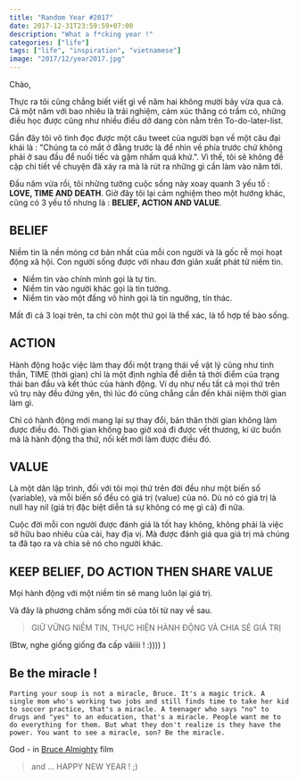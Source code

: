 ```yaml
---
title: "Random Year #2017"
date: 2017-12-31T23:59:59+07:00
description: "What a f*cking year !"
categories: ["life"]
tags: ["life", "inspiration", "vietnamese"]
image: "2017/12/year2017.jpg"
---
```


Chào,

Thực ra tôi cũng chẳng biết viết gì về năm hai không mười bảy vừa qua cả. Cả một năm với bao nhiêu là trải nghiệm, cảm xúc thăng có trầm có, những điều học được cũng như nhiều điều dở dang còn nằm trên To-do-later-list.

Gần đây tôi vô tình đọc được một câu tweet của người bạn về một câu đại khái là : "Chúng ta có mắt ở đằng trước là để nhìn về phía trước chứ không phải ở sau đầu để nuối tiếc và gặm nhấm quá khứ.". Vì thế, tôi sẽ không đề cập chi tiết về chuyện đã xảy ra mà là rút ra những gì cần làm vào năm tới.

Đầu năm vừa rồi, tôi những tưởng cuộc sống này xoay quanh 3 yếu tố : **LOVE, TIME AND DEATH**. Giờ đây tôi lại cảm nghiệm theo một hướng khác, cũng có 3 yếu tố nhưng là : **BELIEF, ACTION AND VALUE**.

## BELIEF

Niềm tin là nền móng cơ bản nhất của mỗi con người và là gốc rễ mọi hoạt động xã hội. Con người sống được với nhau đơn giản xuất phát từ niềm tin.

- Niềm tin vào chính mình gọi là tự tin.
- Niềm tin vào người khác gọi là tin tưởng.
- Niềm tin vào một đấng vô hình gọi là tín ngưỡng, tín thác.

Mất đi cả 3 loại trên, ta chỉ còn một thứ gọi là thể xác, là tổ hợp tế bào sống.

## ACTION

Hành động hoặc việc làm thay đổi một trạng thái về vật lý cũng như tinh thần, TIME (thời gian) chỉ là một định nghĩa để diễn tả thời điểm của trạng thái ban đầu và kết thúc của hành động. Ví dụ như nếu tất cả mọi thứ trên vũ trụ này đều đứng yên, thì lúc đó cũng chẳng cần đến khái niệm thời gian làm gì.

Chỉ có hành động mới mang lại sự thay đổi, bản thân thời gian không làm được điều đó. Thời gian không bao giờ xoá đi được vết thương, kí ức buồn mà là hành động tha thứ, nối kết mới làm được điều đó.

## VALUE

Là một dân lập trình, đối với tôi mọi thứ trên đời đều như một biến số (variable), và mỗi biến số đều có giá trị (value) của nó. Dù nó có giá trị là null hay nil (giá trị đặc biệt diễn tả sự không có mẹ gì cả) đi nữa.

Cuộc đời mỗi con người được đánh giá là tốt hay không, không phải là việc sở hữu bao nhiêu của cải, hay địa vị. Mà được đánh giá qua giá trị mà chúng ta đã tạo ra và chia sẻ nó cho người khác.

## KEEP BELIEF, DO ACTION THEN SHARE VALUE

Mọi hành động với một niềm tin sẽ mang luôn lại giá trị.

Và đây là phương châm sống mới của tôi từ nay về sau.

> GIỮ VỮNG NIỀM TIN, THỰC HIỆN HÀNH ĐỘNG VÀ CHIA SẺ GIÁ TRỊ

(Btw, nghe giống giống đa cấp vãiiii ! :)))) )

## Be the miracle !

```
Parting your soup is not a miracle, Bruce. It's a magic trick. A single mom who's working two jobs and still finds time to take her kid to soccer practice, that's a miracle. A teenager who says "no" to drugs and "yes" to an education, that's a miracle. People want me to do everything for them. But what they don't realize is they have the power. You want to see a miracle, son? Be the miracle.
```

God - in [Bruce Almighty](http://www.imdb.com/title/tt0315327/quotes) film

> and ... HAPPY NEW YEAR ! ;)